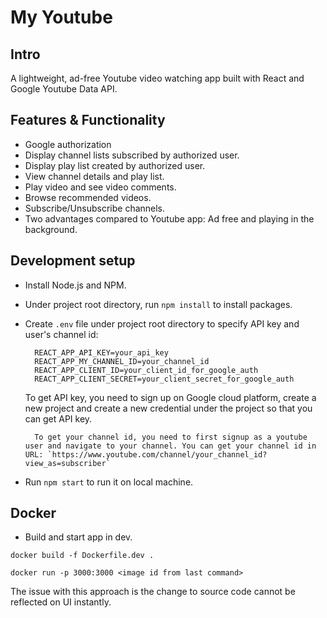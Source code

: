 # My Youtube

## Intro

A lightweight, ad-free Youtube video watching app built with React and Google Youtube Data API.

## Features & Functionality

- Google authorization
- Display channel lists subscribed by authorized user.
- Display play list created by authorized user.
- View channel details and play list.
- Play video and see video comments.
- Browse recommended videos.
- Subscribe/Unsubscribe channels.
- Two advantages compared to Youtube app: Ad free and playing in the background.

## Development setup

- Install Node.js and NPM.
- Under project root directory, run `npm install` to install packages.
- Create `.env` file under project root directory to specify API key and user's channel id:

  ```
    REACT_APP_API_KEY=your_api_key
    REACT_APP_MY_CHANNEL_ID=your_channel_id
    REACT_APP_CLIENT_ID=your_client_id_for_google_auth
    REACT_APP_CLIENT_SECRET=your_client_secret_for_google_auth
  ```

  To get API key, you need to sign up on Google cloud platform, create a new project and create a new credential under the project so that you can get API key.

      	To get your channel id, you need to first signup as a youtube user and navigate to your channel. You can get your channel id in URL: `https://www.youtube.com/channel/your_channel_id?view_as=subscriber`

- Run `npm start` to run it on local machine.

## Docker

- Build and start app in dev.

```
docker build -f Dockerfile.dev .
```

```
docker run -p 3000:3000 <image id from last command>
```

The issue with this approach is the change to source code cannot be reflected on UI instantly.
